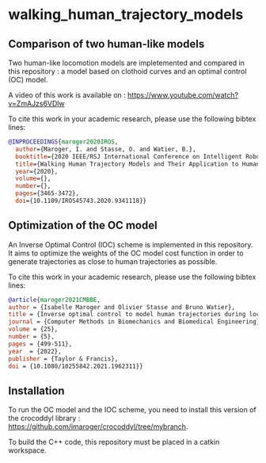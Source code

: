 # walking_human_trajectory_models


## Comparison of two human-like models 

Two human-like locomotion models are impletemented and compared in this repository : a model based on clothoid curves and an optimal control (OC) model.

A video of this work is available on : <https://www.youtube.com/watch?v=ZmAJzs6VDlw>

To cite this work in your academic research, please use the following bibtex lines:
```bibtex
@INPROCEEDINGS{maroger2020IROS,
  author={Maroger, I. and Stasse, O. and Watier, B.},
  booktitle={2020 IEEE/RSJ International Conference on Intelligent Robots and Systems (IROS)}, 
  title={Walking Human Trajectory Models and Their Application to Humanoid Robot Locomotion}, 
  year={2020},
  volume={},
  number={},
  pages={3465-3472},
  doi={10.1109/IROS45743.2020.9341118}}

```

## Optimization of the OC model

An Inverse Optimal Control (IOC) scheme is implemented in this repository. It aims to optimize the weights of the OC model cost function in order to generate trajectories as close to human trajectories as possible.

To cite this work in your academic research, please use the following bibtex lines:
```bibtex
@article{maroger2021CMBBE,
author = {Isabelle Maroger and Olivier Stasse and Bruno Watier},
title = {Inverse optimal control to model human trajectories during locomotion},
journal = {Computer Methods in Biomechanics and Biomedical Engineering},
volume = {25},
number = {5},
pages = {499-511},
year  = {2022},
publisher = {Taylor & Francis},
doi = {10.1080/10255842.2021.1962311}}
```

## Installation

To run the OC model and the IOC scheme, you need to install this version of the crocoddyl library : https://github.com/imaroger/crocoddyl/tree/mybranch.

To build the C++ code, this repository must be placed in a catkin workspace.
